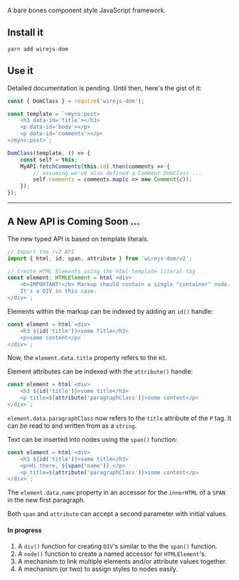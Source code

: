 A bare bones component style JavaScript framework.

## Install it

```
yarn add wirejs-dom
```

## Use it

Detailed documentation is pending. Until then, here's the gist of it:

```js
const { DomClass } = require('wirejs-dom');

const template = `<myns:post>
	<h3 data-id='title'></h3>
	<p data-id='body'></p> 
	<p data-id='comments'></p>
</myns:post>`;

DomClass(template, () => {
	const self = this;
	MyAPI.fetchComments(this.id).then(comments => {
		// assuming we've also defined a Comment DomClass ...
		self.comments = comments.map(c => new Comment(c));
	});
});
```

---

## A New API is Coming Soon ...

The new typed API is based on template literals.

```ts
// Import the /v2 API
import { html, id, span, attribute } from 'wirejs-dom/v2';

// Create HTML Elements using the html template literal tag
const element: HTMLElement = html`<div>
	<b>IMPORTANT!</b> Markup should contain a single "container" node.
	It's a DIV in this case.
</div>`;
```

Elements within the markup can be indexed by adding an `id()` handle:

```ts
const element = html`<div>
	<h3 ${id('title')}>some title</h3>
	<p>some content</p>
</div>`;
```

Now, the `element.data.title` property refers to the `H3`.

Element attributes can be indexed with the `attribute()` handle:

```ts
const element = html`<div>
	<h3 ${id('title')}>some title</h3>
	<p title=${attribute('paragraphClass')}>some content</p>
</div>`;
```

`element.data.paragraphClass` now refers to the `title` attribute of
the `P` tag. It can be read to and written from as a `string`.

Text can be inserted into nodes using the `span()` function:

```ts
const element = html`<div>
	<h3 ${id('title')}>some title</h3>
	<p>Hi there, ${span('name')}.</p>
	<p title=${attribute('paragraphClass')}>some content</p>
</div>`;
```

The `element.data.name` property in an accessor for the `innerHTML` of a
`SPAN` in the new first paragraph.

Both `span` and `attribute` can accept a second parameter with initial values.

#### In progress

1. A `div()` function for creating `DIV`'s similar to the the `span()` function.
1. A `node()` function to create a named accessor for `HTMLElement`'s.
1. A mechanism to link multiple elements and/or attribute values together.
1. A mechanism (or two) to assign styles to nodes easily.